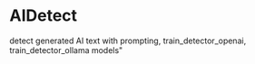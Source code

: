 # AIDetect

detect generated AI text with prompting, train_detector_openai, train_detector_ollama models"
